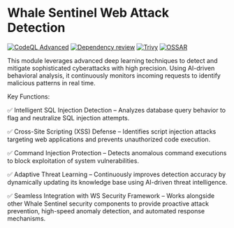 # Whale Sentinel Web Attack Detection

[![CodeQL Advanced](https://github.com/YangYang-Research/whale-sentinel-web-attack-detection/actions/workflows/codeql.yml/badge.svg?branch=main)](https://github.com/YangYang-Research/whale-sentinel-web-attack-detection/actions/workflows/codeql.yml)
[![Dependency review](https://github.com/YangYang-Research/whale-sentinel-web-attack-detection/actions/workflows/dependency-review.yml/badge.svg)](https://github.com/YangYang-Research/whale-sentinel-web-attack-detection/actions/workflows/dependency-review.yml)
[![Trivy](https://github.com/YangYang-Research/whale-sentinel-web-attack-detection/actions/workflows/trivy.yml/badge.svg?branch=main)](https://github.com/YangYang-Research/whale-sentinel-web-attack-detection/actions/workflows/trivy.yml)
[![OSSAR](https://github.com/YangYang-Research/whale-sentinel-web-attack-detection/actions/workflows/ossar.yml/badge.svg?branch=main)](https://github.com/YangYang-Research/whale-sentinel-web-attack-detection/actions/workflows/ossar.yml)

This module leverages advanced deep learning techniques to detect and mitigate sophisticated cyberattacks with high precision. Using AI-driven behavioral analysis, it continuously monitors incoming requests to identify malicious patterns in real time. 

Key Functions:

✅ Intelligent SQL Injection Detection – Analyzes database query behavior to flag and neutralize SQL injection attempts.

✅ Cross-Site Scripting (XSS) Defense – Identifies script injection attacks targeting web applications and prevents unauthorized code execution.

✅ Command Injection Protection – Detects anomalous command executions to block exploitation of system vulnerabilities.

✅ Adaptive Threat Learning – Continuously improves detection accuracy by dynamically updating its knowledge base using AI-driven threat intelligence.

✅ Seamless Integration with WS Security Framework – Works alongside other Whale Sentinel security components to provide proactive attack prevention, high-speed anomaly detection, and automated response mechanisms.
